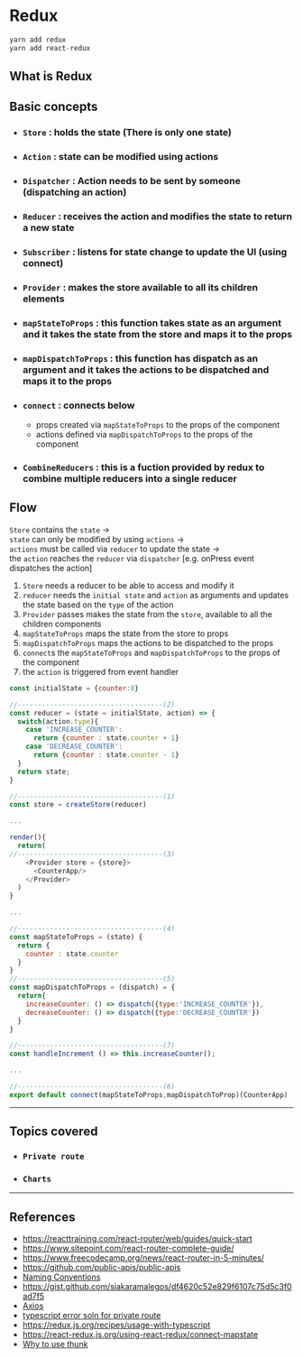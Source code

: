 # Redux

```javascript
yarn add redux
yarn add react-redux
```

## What is Redux

## Basic concepts

- ### `Store` : holds the state (There is only one state)

- ### `Action` : state can be modified using actions

- ### `Dispatcher` : Action needs to be sent by someone (dispatching an action)

- ### `Reducer` : receives the action and modifies the state to return a new state

- ### `Subscriber` : listens for state change to update the UI (using connect)

- ### `Provider` : makes the store available to all its children elements

- ### `mapStateToProps` : this function takes state as an argument and it takes the state from the store and maps it to the props

- ### `mapDispatchToProps` : this function has dispatch as an argument and it takes the actions to be dispatched and maps it to the props

- ### `connect` : connects below

  - props created via `mapStateToProps` to the props of the component
  - actions defined via `mapDispatchToProps` to the props of the component

- ### `CombineReducers` : this is a fuction provided by redux to combine multiple reducers into a single reducer

## Flow

`Store` contains the `state` ->  
`state` can only be modified by using `actions` ->  
`actions` must be called via `reducer` to update the state ->  
the `action` reaches the `reducer` via `dispatcher` [e.g. onPress event dispatches the action]

1. `Store` needs a reducer to be able to access and modify it
2. `reducer` needs the `initial state` and `action` as arguments and updates the state based on the `type` of the action
3. `Provider` passes makes the state from the `store`, available to all the children components
4. `mapStateToProps` maps the state from the store to props
5. `mapDispatchToProps` maps the actions to be dispatched to the props
6. `connect`s the `mapStateToProps` and `mapDispatchToProps` to the props of the component
7. the `action` is triggered from event handler

```javascript
const initialState = {counter:0}

//------------------------------------(2)
const reducer = (state = initialState, action) => {
  switch(action.type){
    case 'INCREASE_COUNTER':
      return {counter : state.counter + 1}
    case 'DECREASE_COUNTER':
      return {counter : state.counter - 1}
  }
  return state;
}

//------------------------------------(1)
const store = createStore(reducer)

...

render(){
  return(
//------------------------------------(3)
    <Provider store = {store}>
      <CounterApp/>
    </Provider>
  )
}

...

//------------------------------------(4)
const mapStateToProps = (state) {
  return {
    counter : state.counter
  }
}
//------------------------------------(5)
const mapDispatchToProps = (dispatch) = {
  return{
    increaseCounter: () => dispatch({type:'INCREASE_COUNTER'}),
    decreaseCounter: () => dispatch({type:'DECREASE_COUNTER'})
  }
}

//------------------------------------(7)
const handleIncrement () => this.increaseCounter();

...

//------------------------------------(6)
export default connect(mapStateToProps,mapDispatchToProp)(CounterApp)

```

---

## Topics covered

- ### `Private route`

- ### `Charts`

---

## References

- https://reacttraining.com/react-router/web/guides/quick-start
- https://www.sitepoint.com/react-router-complete-guide/
- https://www.freecodecamp.org/news/react-router-in-5-minutes/
- https://github.com/public-apis/public-apis
- [Naming Conventions](https://github.com/unional/typescript-guidebook/blob/master/pages/default/draft/naming-conventions.md#file-naming)
- https://gist.github.com/siakaramalegos/df4620c52e829f6107c75d5c3f0ad7f5
- [Axios](http://codeheaven.io/ow-to-use-axios-as-your-http-client/)
- [typescript error soln for private route](https://stackoverflow.com/a/57451939/2739864)
- https://redux.js.org/recipes/usage-with-typescript
- https://react-redux.js.org/using-react-redux/connect-mapstate
- [Why to use thunk](https://stackoverflow.com/a/50664690/2739864)
